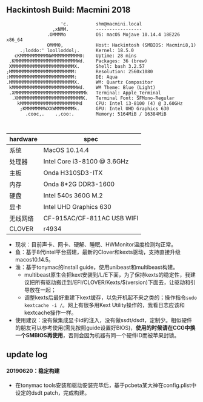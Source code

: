 ## Hackintosh Build: Macmini 2018

```
                    'c.          shm@macmini.local 
                 ,xNMM.          ----------------- 
               .OMMMMo           OS: macOS Mojave 10.14.4 18E226 x86_64 
               OMMM0,            Host: Hackintosh (SMBIOS: Macmini8,1) 
     .;loddo:' loolloddol;.      Kernel: 18.5.0 
   cKMMMMMMMMMMNWMMMMMMMMMM0:    Uptime: 28 mins 
 .KMMMMMMMMMMMMMMMMMMMMMMMWd.    Packages: 36 (brew) 
 XMMMMMMMMMMMMMMMMMMMMMMMX.      Shell: bash 3.2.57 
;MMMMMMMMMMMMMMMMMMMMMMMM:       Resolution: 2560x1080 
:MMMMMMMMMMMMMMMMMMMMMMMM:       DE: Aqua 
.MMMMMMMMMMMMMMMMMMMMMMMMX.      WM: Quartz Compositor 
 kMMMMMMMMMMMMMMMMMMMMMMMMWd.    WM Theme: Blue (Light) 
 .XMMMMMMMMMMMMMMMMMMMMMMMMMMk   Terminal: Apple_Terminal 
  .XMMMMMMMMMMMMMMMMMMMMMMMMK.   Terminal Font: SFMono-Regular 
    kMMMMMMMMMMMMMMMMMMMMMMd     CPU: Intel i3-8100 (4) @ 3.60GHz 
     ;KMMMMMMMWXXWMMMMMMMk.      GPU: Intel UHD Graphics 630 
       .cooc,.    .,coo:.        Memory: 5164MiB / 16384MiB 

                                                         
```

|hardware|spec|
|-|-|
|系统| MacOS 10.14.4 |
|处理器| Intel Core i3-8100 @ 3.6GHz |
|主板| Onda H310SD3-ITX |
|内存| Onda 8*2G DDR3-1600 |
|硬盘| Intel 540s 360G M.2 |
|显卡| Intel UHD Graphics 630 |
|无线网络| CF-915AC/CF-811AC USB WIFI |
|CLOVER| r4934 |

- 现状：目前声卡、网卡、硬解、睡眠、HWMonitor温度检测均正常。
- 鱼：基于8代intel平台搭建，最新的Clover和kexts驱动，支持直接升级macos10.14.5。
- 渔：基于tonymac的install guide，使用unibeast和multibeast构建。
  - multibeast原生会把kext安装到/L/E下面，为了保持kexts的稳定性，我建议把所有驱动搬迁到/EFI/CLOVER/Kexts/$(version)下面去，让驱动和引导放在一起；
  - 调整kexts后最好重建下kext缓存，以免开机起不来之类的；操作指令`sudo kextcache -i /`。网上有很多用Kext Utility操作的，我看日志应该和kextcache操作一样。
- 使用建议：没有做集成显卡id的注入，没有做ssdt/dsdt，定制少。相似硬件的朋友可以参考使用(需先按照guide设置好BIOS)，**使用的时候请在CCG中换一个SMBIOS再使用**，否则会因为机器有同一个硬件ID而被苹果封锁。

## update log

#### 20190620：稳定构建
  - 在tonymac tools安装和驱动安装完毕后，基于pcbeta某大神在config.plist中设定的dsdt patch，完成构建。